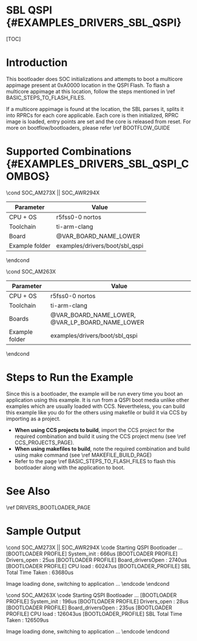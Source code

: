 # SBL QSPI {#EXAMPLES_DRIVERS_SBL_QSPI}

[TOC]

# Introduction

This bootloader does SOC initializations and attempts to boot a multicore appimage present at 0xA0000 location in the QSPI Flash. To flash a multicore appimage at this location, follow the steps mentioned in \ref BASIC_STEPS_TO_FLASH_FILES.

If a multicore appimage is found at the location, the SBL parses it, splits it into RPRCs for each core applicable. Each core is then initialized, RPRC image is loaded, entry points are set and the core is released from reset. For more on bootflow/bootloaders, please refer \ref BOOTFLOW_GUIDE

# Supported Combinations {#EXAMPLES_DRIVERS_SBL_QSPI_COMBOS}

\cond SOC_AM273X || SOC_AWR294X

 Parameter      | Value
 ---------------|-----------
 CPU + OS       | r5fss0-0 nortos
 Toolchain      | ti-arm-clang
 Board          | @VAR_BOARD_NAME_LOWER
 Example folder | examples/drivers/boot/sbl_qspi

\endcond

\cond SOC_AM263X

 Parameter      | Value
 ---------------|-----------
 CPU + OS       | r5fss0-0 nortos
 Toolchain      | ti-arm-clang
 Boards         | @VAR_BOARD_NAME_LOWER, @VAR_LP_BOARD_NAME_LOWER
 Example folder | examples/drivers/boot/sbl_qspi

\endcond

# Steps to Run the Example

Since this is a bootloader, the example will be run every time you boot an application using this example. It is run from a QSPI boot media  unlike other examples which are usually loaded with CCS. Nevertheless, you can build this example like you do for the others using makefile or build it via CCS by importing as a project.

- **When using CCS projects to build**, import the CCS project for the required combination
  and build it using the CCS project menu (see \ref CCS_PROJECTS_PAGE).
- **When using makefiles to build**, note the required combination and build using
  make command (see \ref MAKEFILE_BUILD_PAGE)
- Refer to the page \ref BASIC_STEPS_TO_FLASH_FILES to flash this bootloader along with the application to boot.

# See Also

\ref DRIVERS_BOOTLOADER_PAGE

# Sample Output

\cond SOC_AM273X || SOC_AWR294X
\code
Starting QSPI Bootloader ...
[BOOTLOADER PROFILE] System_init                      :        666us
[BOOTLOADER PROFILE] Drivers_open                     :         25us
[BOOTLOADER PROFILE] Board_driversOpen                :       2740us
[BOOTLOADER PROFILE] CPU load                         :      60247us
[BOOTLOADER_PROFILE] SBL Total Time Taken             :      63680us

Image loading done, switching to application ...
\endcode
\endcond

\cond SOC_AM263X
\code
Starting QSPI Bootloader ...
[BOOTLOADER PROFILE] System_init : 196us
[BOOTLOADER PROFILE] Drivers_open : 28us
[BOOTLOADER PROFILE] Board_driversOpen : 235us
[BOOTLOADER PROFILE] CPU load : 126043us
[BOOTLOADER_PROFILE] SBL Total Time Taken : 126509us

Image loading done, switching to application ...
\endcode
\endcond
